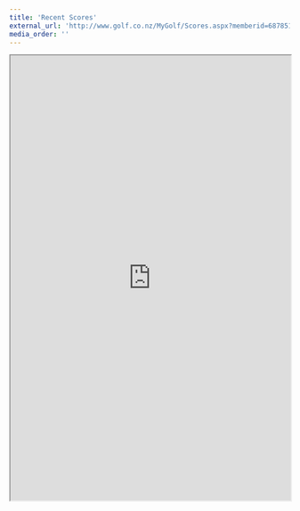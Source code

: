 ```yaml
---
title: 'Recent Scores'
external_url: 'http://www.golf.co.nz/MyGolf/Scores.aspx?memberid=687851&Code=1447405845'
media_order: ''
---
```


<div class="class">
    <iframe src="http://www.golf.co.nz/MyGolf/Scores.aspx?memberid=687851&Code=1447405845" height="800" width="100%" align="left" ></iframe>
</div>